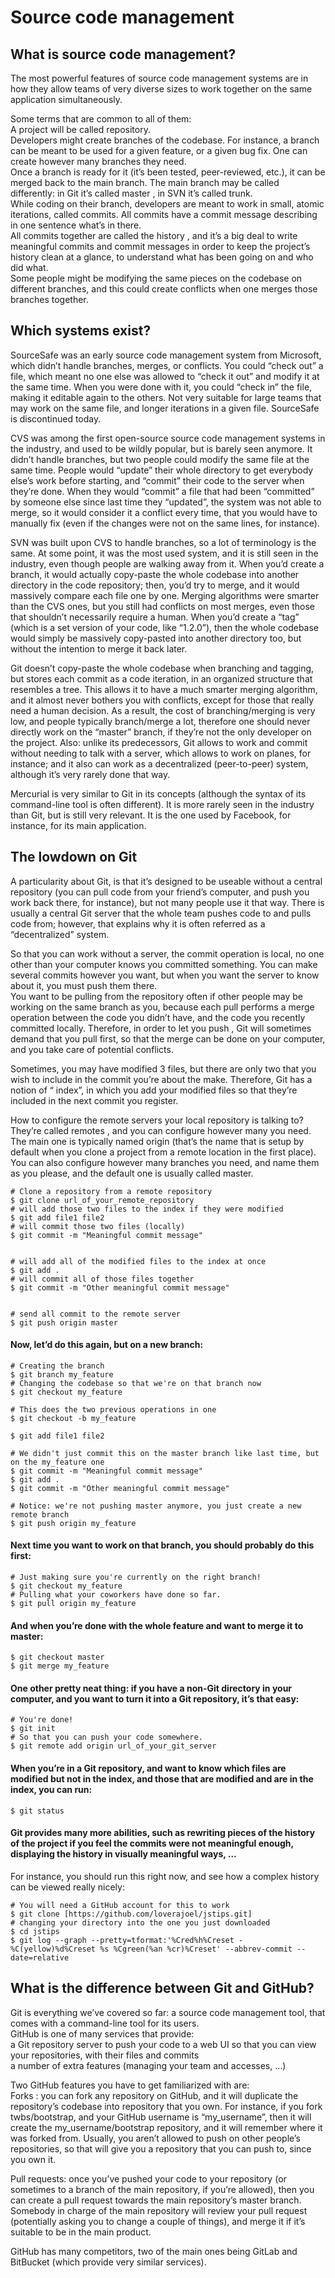 # Source code management
## What is source code management?
The most powerful features of source code management systems are in how they allow teams of very diverse sizes to work together on the same application simultaneously.  

Some terms that are common to all of them:  
A project will be called repository.  
Developers might create branches of the codebase.  For instance, a branch can be meant to be used for a given feature, or a given bug fix. One can create however many branches they need.  
Once a branch is ready for it (it’s been tested, peer-reviewed, etc.), it can be merged back to the main branch. The main branch may be called differently: in Git it’s called master , in SVN it’s called trunk.  
While coding on their branch, developers are meant to work in small, atomic iterations, called commits. All commits have a commit message describing in one sentence what’s in there.  
All commits together are called the history , and it’s a big deal to write meaningful commits and commit messages in order to keep the project’s history clean at a glance, to understand what has been going on and who did what.  
Some people might be modifying the same pieces on the codebase on different branches, and this could create conflicts when one merges those branches together.   

## Which systems exist?
SourceSafe was an early source code management system from Microsoft, which didn’t handle branches, merges, or conflicts. You could “check out” a file, which meant no one else was allowed to “check it out” and modify it at the same time. When you were done with it, you could “check in” the file, making it editable again to the others. Not very suitable for large teams that may work on the same file, and longer iterations in a given file. SourceSafe is discontinued today.  

CVS was among the first open-source source code management systems in the industry, and used to be wildly popular, but is barely seen anymore. It didn’t handle branches, but two people could modify the same file at the same time. People would “update” their whole directory to get everybody else’s work before starting, and “commit” their code to the server when they’re done. When they would “commit” a file that had been “committed” by someone else since last time they “updated”, the system was not able to merge, so it would consider it a conflict every time, that you would have to manually fix (even if the changes were not on the same lines, for instance).  

SVN was built upon CVS to handle branches, so a lot of terminology is the same. At some point, it was the most used system, and it is still seen in the industry, even though people are walking away from it. When you’d create a branch, it would actually copy-paste the whole codebase into another directory in the code repository; then, you’d try to merge, and it would massively compare each file one by one. Merging algorithms were smarter than the CVS ones, but you still had conflicts on most merges, even those that shouldn’t necessarily require a human. When you’d create a “tag” (which is a set version of your code, like “1.2.0”), then the whole codebase would simply be massively copy-pasted into another directory too, but without the intention to merge it back later.  

Git doesn’t copy-paste the whole codebase when branching and tagging, but stores each commit as a code iteration, in an organized structure that resembles a tree. This allows it to have a much smarter merging algorithm, and it almost never bothers you with conflicts, except for those that really need a human decision. As a result, the cost of branching/merging is very low, and people typically branch/merge a lot, therefore one should never directly work on the “master” branch, if they’re not the only developer on the project. Also: unlike its predecessors, Git allows to work and commit without needing to talk with a server, which allows to work on planes, for instance; and it also can work as a decentralized (peer-to-peer) system, although it’s very rarely done that way.  

Mercurial is very similar to Git in its concepts (although the syntax of its command-line tool is often different). It is more rarely seen in the industry than Git, but is still very relevant. It is the one used by Facebook, for instance, for its main application.  

## The lowdown on Git
A particularity about Git, is that it’s designed to be useable without a central repository (you can pull code from your friend’s computer, and push you work back there, for instance), but not many people use it that way. There is usually a central Git server that the whole team pushes code to and pulls code from; however, that explains why it is often referred as a “decentralized” system.  

So that you can work without a server, the commit operation is local, no one other than your computer knows you committed something. You can make several commits however you want, but when you want the server to know about it, you must push them there.  
You want to be pulling from the repository often if other people may be working on the same branch as you, because each pull performs a merge operation between the code you didn’t have, and the code you recently committed locally. Therefore, in order to let you push , Git will sometimes demand that you pull first, so that the merge can be done on your computer, and you take care of potential conflicts.  

Sometimes, you may have modified 3 files, but there are only two that you wish to include in the commit you’re about the make. Therefore, Git has a notion of “ index”, in which you add your modified files so that they’re included in the next commit you register.  

How to configure the remote servers your local repository is talking to? They’re called remotes , and you can configure however many you need. The main one is typically named origin (that’s the name that is setup by default when you clone a project from a remote location in the first place). You can also configure however many branches you need, and name them as you please, and the default one is usually called master.  
```
# Clone a repository from a remote repository  
$ git clone url_of_your_remote_repository   
# will add those two files to the index if they were modified  
$ git add file1 file2    
# will commit those two files (locally)  
$ git commit -m "Meaningful commit message"   


# will add all of the modified files to the index at once  
$ git add .   
# will commit all of those files together  
$ git commit -m "Other meaningful commit message"   


# send all commit to the remote server
$ git push origin master   
```
#### Now, let’d do this again, but on a new branch:
```
# Creating the branch  
$ git branch my_feature   
# Changing the codebase so that we're on that branch now  
$ git checkout my_feature   

# This does the two previous operations in one 
$ git checkout -b my_feature   

$ git add file1 file2  

# We didn't just commit this on the master branch like last time, but on the my_feature one  
$ git commit -m "Meaningful commit message"   
$ git add .  
$ git commit -m "Other meaningful commit message"  

# Notice: we're not pushing master anymore, you just create a new remote branch
$ git push origin my_feature   
```
#### Next time you want to work on that branch, you should probably do this first:
```
# Just making sure you're currently on the right branch!  
$ git checkout my_feature   
# Pulling what your coworkers have done so far.  
$ git pull origin my_feature   
```
#### And when you’re done with the whole feature and want to merge it to master:
```
$ git checkout master  
$ git merge my_feature  
```
#### One other pretty neat thing: if you have a non-Git directory in your computer, and you want to turn it into a Git repository, it’s that easy:
```
# You're done!  
$ git init   
# So that you can push your code somewhere.  
$ git remote add origin url_of_your_git_server   
```
#### When you’re in a Git repository, and want to know which files are modified but not in the index, and those that are modified and are in the index, you can run:
```
$ git status  
```

#### Git provides many more abilities, such as rewriting pieces of the history of the project if you feel the commits were not meaningful enough, displaying the history in visually meaningful ways, …

For instance, you should run this right now, and see how a complex history can be viewed really nicely:
```
# You will need a GitHub account for this to work  
$ git clone [https://github.com/loverajoel/jstips.git]
# changing your directory into the one you just downloaded  
$ cd jstips   
$ git log --graph --pretty=tformat:'%Cred%h%Creset -%C(yellow)%d%Creset %s %Cgreen(%an %cr)%Creset' --abbrev-commit --date=relative  
```
## What is the difference between Git and GitHub?
Git is everything we’ve covered so far: a source code management tool, that comes with a command-line tool for its users.  
GitHub is one of many services that provide:   
a Git repository server to push your code to
a web UI so that you can view your repositories, with their files and commits  
a number of extra features (managing your team and accesses, …)  

Two GitHub features you have to get familiarized with are:  
Forks : you can fork any repository on GitHub, and it will duplicate the repository’s codebase into repository that you own. For instance, if you fork twbs/bootstrap, and your GitHub username is “my_username”, then it will create the my_username/bootstrap repository, and it will remember where it was forked from. Usually, you aren’t allowed to push on other people’s repositories, so that will give you a repository that you can push to, since you own it.  

Pull requests: once you’ve pushed your code to your repository (or sometimes to a branch of the main repository, if you’re allowed), then you can create a pull request towards the main repository’s master branch. Somebody in charge of the main repository will review your pull request (potentially asking you to change a couple of things), and merge it if it’s suitable to be in the main product.  

GitHub has many competitors, two of the main ones being GitLab and BitBucket (which provide very similar services).  

